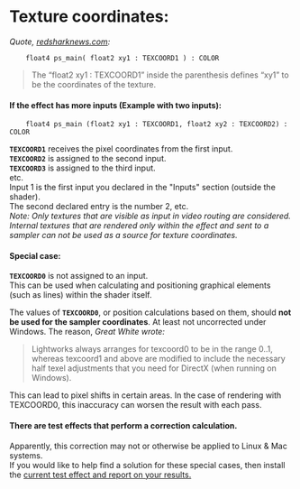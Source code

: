 # Texture coordinates:

*Quote, [redsharknews.com](https://www.redsharknews.com/technology/item/221-how-to-write-video-effects-for-lightworks):*  
``` Code
    float4 ps_main( float2 xy1 : TEXCOORD1 ) : COLOR
``` 
>The “float2 xy1 : TEXCOORD1” inside the parenthesis defines “xy1” to be the coordinates of the texture.  



#### If the effect has more inputs (Example with two inputs):
``` Code
    float4 ps_main (float2 xy1 : TEXCOORD1, float2 xy2 : TEXCOORD2) : COLOR
```

**`TEXCOORD1`** receives the pixel coordinates from the first input.  
**`TEXCOORD2`** is assigned to the second input.  
**`TEXCOORD3`** is assigned to the third input.  
etc.  
Input 1 is the first input you declared in the "Inputs" section (outside the shader).  
The second declared entry is the number 2, etc.  
*Note: Only textures that are visible as input in video routing are considered.  
Internal textures that are rendered only within the effect and sent to a sampler can not be used as a source for texture coordinates.*
  
#### Special case:
**`TEXCOORD0`** is not assigned to an input.  
This can be used when calculating and positioning graphical elements (such as lines) within the shader itself.  

The values of **`TEXCOORD0`**, or position calculations based on them, should **not be used for the sampler coordinates**.
At least not uncorrected under Windows.
The reason, *Great White wrote:*
>Lightworks always arranges for texcoord0 to be in the range 0..1, whereas texcoord1 and above are modified
>to include the necessary half texel adjustments that you need for DirectX (when running on Windows).  

This can lead to pixel shifts in certain areas.
In the case of rendering with TEXCOORD0, this inaccuracy can worsen the result with each pass. 

#### There are test effects that perform a correction calculation.
Apparently, this correction may not or otherwise be applied to Linux & Mac systems.  
If you would like to help find a solution for these special cases, then install the 
[current test effect and report on your results.](https://www.lwks.com/index.php?option=com_kunena&func=view&catid=7&id=179224&Itemid=81)
